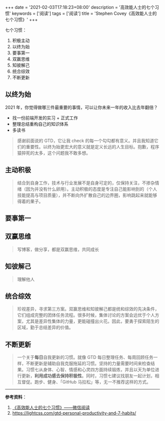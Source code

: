 +++
date = '2021-02-03T17:18:23+08:00'
description = '高效能人士的七个习惯'
keywords = ['阅读']
tags = ['阅读']
title = 'Stephen Covey《高效能人士的七个习惯》'
+++

七个习惯：

1. 积极主动
2. 以终为始
3. 要事第一
4. 双赢思维
5. 知彼解己
6. 统合综效
7. 不断更新

## 以终为始

2021 年，你觉得做哪三件最重要的事情，可以让你未来一年的收入比去年翻倍？

- 找一份前端开发的实习 + 正式工作
- 整理总结重构自己的知识体系
- 多读书

> 感谢前面说的 GTD，它让我 check 的每一个勾勾都有意义。并且我知道它们的重要性。以终为始更宏大的意义就是定义长远的人生目标。抱歉，程序猿猝死的太多，这个问题我不敢多想。

## 主动积极
  
  > 结合到自身工作，技术与行业发展不是自身可定的，仅保持关注，不掺杂情绪（因为并没有什么卵用）。主动积极的态度是专注自己能影响到的（个人技能提高与项目质量），并不断向外扩散自己的边界圈，影响跳起来就能够得着的果子。

## 要事第一

## 双赢思维
  
> 写博客，做分享，都是双赢思维，共同成长

## 知彼解己
  
> 理解他人

## 统合综效
  
> 珍视差异，寻求第三方案。双赢思维和知彼解己都是统和综效的先决条件，它们组成完整的团体任务流程。很多时候，集体讨论的方案会远优于个人方案，尤其是差异性集体的力量，更能碰撞出火花。因此，要勇于探索陌生的区域，勤于总结差异的价值。

## 不断更新
  
> 一个关于**每日**自我更新的习惯。就像 GTD 每日整理任务、每周回顾任务一样，不断更新是辅助自我克服拖延的习惯。坚持的力量需要时间来检查结果。习惯七从身体、心智、情感和心灵四方面持续锻炼，并且以天为单位进行更新，**利用成功感去保持积极性**。同时，习惯七建议找朋友一起计划，相互督促。跑步、健身、「GitHub 马拉松」等，无一不推荐这样的方式。

---

**参考资料**：

1. [《高效能人士的七个习惯》——微信阅读](https://weread.qq.com/web/reader/56d325907203e8a856def7fkc81322c012c81e728d9d180)
2. <https://lightcss.com/gtd-personal-productivity-and-7-habits/>
